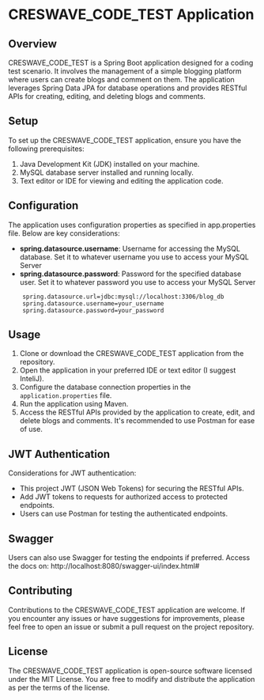 # CRESWAVE_CODE_TEST Application

## Overview
CRESWAVE_CODE_TEST is a Spring Boot application designed for a coding test scenario. It involves the management of a simple blogging platform where users can create blogs and comment on them. The application leverages Spring Data JPA for database operations and provides RESTful APIs for creating, editing, and deleting blogs and comments.

## Setup
To set up the CRESWAVE_CODE_TEST application, ensure you have the following prerequisites:
1. Java Development Kit (JDK) installed on your machine.
2. MySQL database server installed and running locally.
3. Text editor or IDE for viewing and editing the application code.

## Configuration
The application uses configuration properties as specified in app.properties file. Below are key considerations:
- **spring.datasource.username**: Username for accessing the MySQL database. Set it to whatever username you use to access your MySQL Server
- **spring.datasource.password**: Password for the specified database user. Set it to whatever password you use to access your MySQL Server

```properties 
    spring.datasource.url=jdbc:mysql://localhost:3306/blog_db
    spring.datasource.username=your_username
    spring.datasource.password=your_password
```


## Usage
1. Clone or download the CRESWAVE_CODE_TEST application from the repository.
2. Open the application in your preferred IDE or text editor (I suggest InteliJ).
3. Configure the database connection properties in the `application.properties` file.
4. Run the application using Maven.
5. Access the RESTful APIs provided by the application to create, edit, and delete blogs and comments. It's recommended to use Postman for ease of use.


## JWT Authentication
Considerations for JWT authentication:
- This project JWT (JSON Web Tokens) for securing the RESTful APIs.
- Add JWT tokens to requests for authorized access to protected endpoints.
- Users can use Postman for testing the authenticated endpoints.

## Swagger
Users can also use Swagger for testing the endpoints if preferred.
Access the docs on: http://localhost:8080/swagger-ui/index.html#

## Contributing
Contributions to the CRESWAVE_CODE_TEST application are welcome. If you encounter any issues or have suggestions for improvements, please feel free to open an issue or submit a pull request on the project repository.

## License
The CRESWAVE_CODE_TEST application is open-source software licensed under the MIT License. You are free to modify and distribute the application as per the terms of the license.
